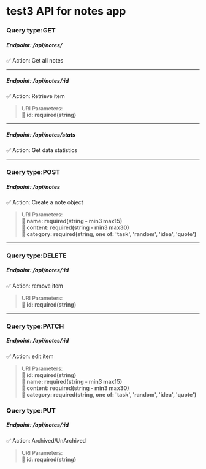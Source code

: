 # test3 API for notes app

### Query type:GET
##### Endpoint: /api/notes/
:white_check_mark: Action: Get all notes
____
##### Endpoint: /api/notes/:id

:white_check_mark: Action: Retrieve item 
> URI Parameters:  
>:black_square_button: **id: required(string)**
____
##### Endpoint: /api/notes/stats
:white_check_mark: Action: Get data statistics
____
### Query type:POST
##### Endpoint: /api/notes
:white_check_mark: Action: Create a note object 
> URI Parameters:  
>:black_square_button: **name: required(string - min3 max15)**  
>:black_square_button: **content: required(string - min3 max30)**  
>:black_square_button: **category: required(string, one of: 'task', 'random', 'idea', 'quote')**  
____
### Query type:DELETE
##### Endpoint: /api/notes/:id  
:white_check_mark: Action: remove item  
> URI Parameters:  
>:black_square_button: **id: required(string)**  
____
### Query type:PATCH
##### Endpoint: /api/notes/:id  
:white_check_mark: Action: edit item  
> URI Parameters:  
>:black_square_button: **id: required(string)**  
>:black_square_button: **name: required(string - min3 max15)**  
>:black_square_button: **content: required(string - min3 max30)**  
>:black_square_button: **category: required(string, one of: 'task', 'random', 'idea', 'quote')**  

### Query type:PUT
##### Endpoint: /api/notes/:id  
:white_check_mark: Action: Archived/UnArchived 
> URI Parameters:  
>:black_square_button: **id: required(string)**  

